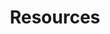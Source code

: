 ---
title: "Resources"
image: "/img/resources-hero.jpg"
pdf_guide:
  title: "Four-Day Work Week Implementation Guide"
  description: "A comprehensive guide covering everything you need to know about implementing a four-day work week in your organization."
  file: "/downloads/4-day-week-guide.pdf"
  button_text: "Download Free Guide"

funders:
  - name: "Economic and Social Research Council"
    logo: "/img/esrc-logo.svg"
    website: "https://esrc.ukri.org/"
  - name: "Sussex Innovation Centre"
    logo: "/img/sussex-innovation-logo.svg"
    website: "https://www.sinc.co.uk/"

partners:
  - name: "University of Sussex Business School"
    logo: "/img/sussex-business-logo.svg"
    website: "https://www.sussex.ac.uk/business-school/"
  - name: "Brighton & Hove Chamber of Commerce"
    logo: "/img/chamber-logo.svg"
    website: "https://www.brightonchamber.co.uk/"
---